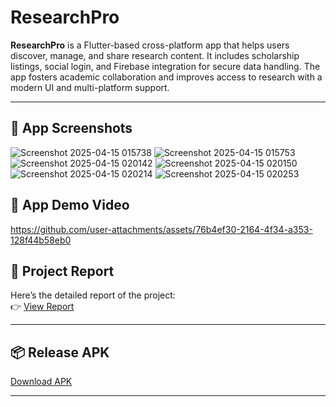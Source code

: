 # ResearchPro

**ResearchPro** is a Flutter-based cross-platform app that helps users discover, manage, and share research content. It includes scholarship listings, social login, and Firebase integration for secure data handling. The app fosters academic collaboration and improves access to research with a modern UI and multi-platform support.

---

## 📱 App Screenshots
![Screenshot 2025-04-15 015738](https://github.com/user-attachments/assets/636627b4-192e-4489-923e-8251ab71d1ff)
![Screenshot 2025-04-15 015753](https://github.com/user-attachments/assets/a499f000-5dbf-40eb-b946-d572264c4c34)
![Screenshot 2025-04-15 020142](https://github.com/user-attachments/assets/8f71a3cf-37bf-4e6f-a87b-9d084b9ff3f7)
![Screenshot 2025-04-15 020150](https://github.com/user-attachments/assets/52c11a44-262d-43b6-8086-ad7cbce39694)
![Screenshot 2025-04-15 020214](https://github.com/user-attachments/assets/e43d039e-2125-48ff-a859-dcdbae39ae7a)
![Screenshot 2025-04-15 020253](https://github.com/user-attachments/assets/407c602b-c8ad-4fc7-a86b-88a24a1a16a5)

## 🎥 App Demo Video

https://github.com/user-attachments/assets/76b4ef30-2164-4f34-a353-128f44b58eb0

## 📄 Project Report

Here’s the detailed report of the project:  
👉 [View Report](https://drive.google.com/file/d/1btMcRZSJMRKOADGCBSM-QU3xFBrXKeWd/view)

---

## 📦 Release APK

[Download APK](https://drive.google.com/file/d/1d0tRvqvGFX4NfsimqXCHwnakICo8D6a0/view?usp=sharing)

---

